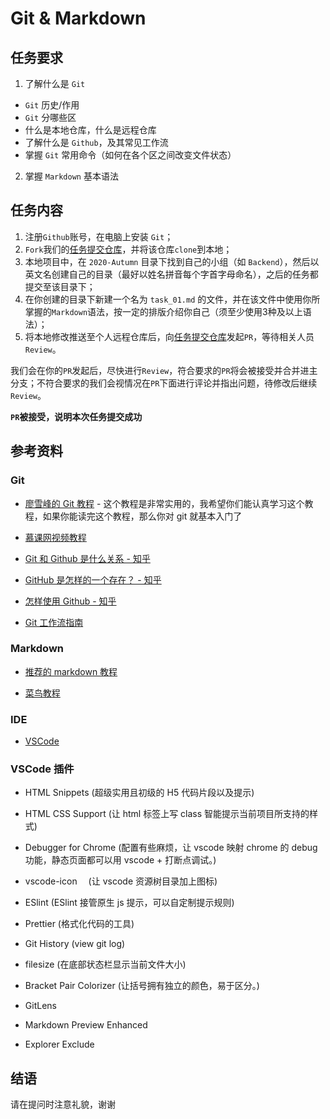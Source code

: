 # Git & Markdown

## 任务要求

1. 了解什么是 `Git`
+ `Git` 历史/作用
+ `Git` 分哪些区
+ 什么是本地仓库，什么是远程仓库
+ 了解什么是 `Github`，及其常见工作流
+ 掌握 `Git` 常用命令（如何在各个区之间改变文件状态）
2. 掌握 `Markdown` 基本语法

## 任务内容

1. 注册`Github`账号，在电脑上安装 `Git`；
2. `Fork`我们的[任务提交仓库](https://github.com/TECHF5VE/TechMap-Works)，并将该仓库`clone`到本地；
3. 本地项目中，在 `2020-Autumn` 目录下找到自己的小组（如 `Backend`），然后以英文名创建自己的目录（最好以姓名拼音每个字首字母命名），之后的任务都提交至该目录下；
4. 在你创建的目录下新建一个名为 `task_01.md` 的文件，并在该文件中使用你所掌握的`Markdown`语法，按一定的排版介绍你自己（须至少使用3种及以上语法）；
5. 将本地修改推送至个人远程仓库后，向[任务提交仓库](https://github.com/TECHF5VE/TechMap-Works)发起`PR`，等待相关人员`Review`。

我们会在你的`PR`发起后，尽快进行`Review`，符合要求的`PR`将会被接受并合并进主分支；不符合要求的我们会视情况在`PR`下面进行评论并指出问题，待修改后继续`Review`。

**`PR`被接受，说明本次任务提交成功**


## 参考资料

### Git

+ [廖雪峰的 Git 教程](https://www.liaoxuefeng.com/wiki/896043488029600) - 这个教程是非常实用的，我希望你们能认真学习这个教程，如果你能读完这个教程，那么你对 git 就基本入门了

+ [慕课网视频教程](https://www.imooc.com/learn/1278)

+ [Git 和 Github 是什么关系 - 知乎](https://www.zhihu.com/question/21907548)

+ [GitHub 是怎样的一个存在？ - 知乎](https://www.zhihu.com/question/28976652)

+ [怎样使用 Github - 知乎](https://www.zhihu.com/question/20070065)

+ [Git 工作流指南](https://github.com/xirong/my-git/blob/master/git-workflow-tutorial.md)

### Markdown

+ [推荐的 markdown 教程](https://www.jianshu.com/p/191d1e21f7ed)

+ [菜鸟教程](https://www.runoob.com/markdown/md-tutorial.html)


### IDE

+ [VSCode](https://code.visualstudio.com/)

### VSCode 插件

- HTML Snippets (超级实用且初级的 H5 代码片段以及提示)

- HTML CSS Support (让 html 标签上写 class 智能提示当前项目所支持的样式)

- Debugger for Chrome (配置有些麻烦，让 vscode 映射 chrome 的 debug 功能，静态页面都可以用 vscode + 打断点调试。)

- vscode-icon 　(让 vscode 资源树目录加上图标)

- ESlint (ESlint 接管原生 js 提示，可以自定制提示规则)

- Prettier (格式化代码的工具)

- Git History (view git log)

- filesize (在底部状态栏显示当前文件大小)

- Bracket Pair Colorizer (让括号拥有独立的颜色，易于区分。)

- GitLens

- Markdown Preview Enhanced

- Explorer Exclude

## 结语

请在提问时注意礼貌，谢谢